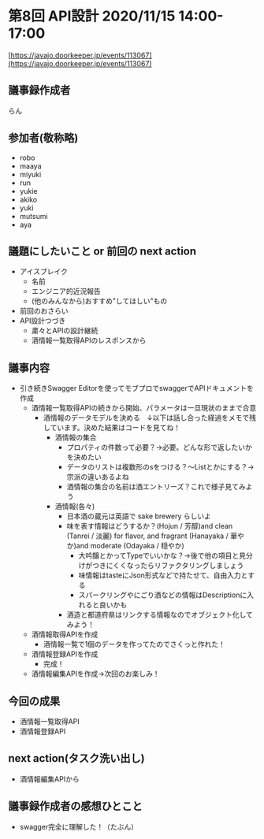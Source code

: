# 第8回 API設計 2020/11/15 14:00-17:00

[https://javajo.doorkeeper.jp/events/113067](https://javajo.doorkeeper.jp/events/113067)  

## 議事録作成者
らん

## 参加者(敬称略)
- robo
- maaya
- miyuki
- run
- yukie
- akiko
- yuki
- mutsumi
- aya

## 議題にしたいこと or 前回の next action
- アイスブレイク
  - 名前
  - エンジニア的近況報告
  - (他のみんなから)おすすめ"してほしい"もの
- 前回のおさらい
- API設計つづき
  - 粛々とAPIの設計継続
  - 酒情報一覧取得APIのレスポンスから
  
## 議事内容
- 引き続きSwagger Editorを使ってモブプロでswaggerでAPIドキュメントを作成
  - 酒情報一覧取得APIの続きから開始、パラメータは一旦現状のままで合意
    - 酒情報のデータモデルを決める　↓以下は話し合った経過をメモで残しています。決めた結果はコードを見てね！
      - 酒情報の集合
        - プロパティの件数って必要？→必要。どんな形で返したいかを決めたい
        - データのリストは複数形のsをつける？〜Listとかにする？→宗派の違いあるよね
        - 酒情報の集合の名前は酒エントリーズ？これで様子見てみよう
      - 酒情報(各々) 
        - 日本酒の蔵元は英語で sake brewery らしいよ
        - 味を表す情報はどうするか？(Hojun / 芳醇)and clean (Tanrei / 淡麗) for flavor, and fragrant (Hanayaka / 華やか)and moderate (Odayaka / 穏やか)
          - 大吟醸とかってTypeでいいかな？→後で他の項目と見分けがつきにくくなったらリファクタリングしましょう
          - 味情報はtasteにJson形式などで持たせて、自由入力とする
          - スパークリングやにごり酒などの情報はDescriptionに入れると良いかも
        - 酒造と都道府県はリンクする情報なのでオブジェクト化してみよう！
   - 酒情報取得APIを作成
     - 酒情報一覧で1個のデータを作ってたのでさくっと作れた！
   - 酒情報登録APIを作成
     - 完成！
   - 酒情報編集APIを作成→次回のお楽しみ！
## 今回の成果
- 酒情報一覧取得API
- 酒情報登録API

## next action(タスク洗い出し)
- 酒情報編集APIから

## 議事録作成者の感想ひとこと
- swagger完全に理解した！（たぶん）
